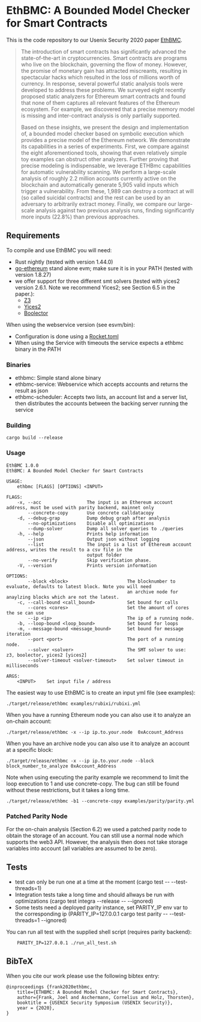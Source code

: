 # EthBMC: A Bounded Model Checker for Smart Contracts

This is the code repository to our Usenix Security 2020 paper [EthBMC](https://www.ei.ruhr-uni-bochum.de/media/emma/veroeffentlichungen/2020/04/02/EthBMC-USENIX20.pdf).

> The introduction of smart contracts has significantly advanced the state-of-the-art in cryptocurrencies. Smart contracts are programs who live on the blockchain, governing the flow of money. However, the promise of monetary gain has attracted miscreants, resulting in spectacular hacks which resulted in the loss of millions worth of currency. In response, several powerful static analysis tools were developed to address these problems. We surveyed eight recently proposed static analyzers for Ethereum smart contracts and found that none of them captures all relevant features of the Ethereum ecosystem. For example, we discovered that a precise memory model is missing and inter-contract analysis is only partially supported.
>
> Based on these insights, we present the design and implementation of, a bounded model checker based on symbolic execution which provides a precise model of the Ethereum network. We demonstrate its capabilities in a series of experiments. First, we compare against the eight aforementioned tools, showing that even relatively simple toy examples can obstruct other analyzers. Further proving that precise modeling is indispensable, we leverage ETHBmc capabilities for automatic vulnerability scanning. We perform a large-scale analysis of roughly 2.2 million accounts currently active on the blockchain and automatically generate 5,905 valid inputs which trigger a vulnerability. From these, 1,989 can destroy a contract at will (so called suicidal contracts) and the rest can be used by an adversary to arbitrarily extract money. Finally, we compare our large-scale analysis against two previous analysis runs, finding significantly more inputs (22.8%) than previous approaches.

## Requirements

To compile and use EthBMC you will need:

- Rust nightly (tested with version 1.44.0)
- [go-ethereum](https://github.com/ethereum/go-ethereum) stand alone evm; make sure it is in your PATH (tested with version 1.8.27)
- we offer support for three different smt solvers (tested with yices2 version 2.6.1. Note we recommend Yices2; see Section 6.5 in the paper.):
	- [Z3](https://github.com/Z3Prover/z3)
	- [Yices2](https://github.com/SRI-CSL/yices2)
	- [Boolector](https://github.com/Boolector/boolector)


When using the webservice version (see esvm/bin):
- Configuration is done using a [Rocket.toml](https://rocket.rs/v0.4/guide/configuration/#rockettoml)
- When using the Service with timeouts the service expects a ethbmc binary in the PATH

### Binaries

- ethbmc: Simple stand alone binary
- ethbmc-service: Webservice which accepts accounts and returns the result as json
- ethbmc-scheduler: Accepts two lists, an account list and a server list, then distributes the accounts between the backing server running the service


### Building

```
cargo build --release
```

### Usage
```
EthBMC 1.0.0
EthBMC: A Bounded Model Checker for Smart Contracts

USAGE:
    ethbmc [FLAGS] [OPTIONS] <INPUT>

FLAGS:
    -x, --acc                 The input is an Ethereum account address, must be used with parity backend, mainnet only
        --concrete-copy       Use concrete calldatacopy
    -d, --debug-grap          Dump debug graph after analysis
        --no-optimizations    Disable all optimizations
        --dump-solver         Dump all solver queries to ./queries
    -h, --help                Prints help information
        --json                Output json without logging
        --list                The input is a list of Ethereum account address, writes the result to a csv file in the
                              output folder
        --no-verify           Skip verification phase.
    -V, --version             Prints version information

OPTIONS:
        --block <block>                      The blocknumber to evaluate, defaults to latest block. Note you will need
                                             an archive node for anaylzing blocks which are not the latest.
    -c, --call-bound <call_bound>            Set bound for calls
        --cores <cores>                      Set the amount of cores the se can use
        --ip <ip>                            The ip of a running node.
    -b, --loop-bound <loop_bound>            Set bound for loops
    -m, --message-bound <message_bound>      Set bound for message iteration
        --port <port>                        The port of a running node.
        --solver <solver>                    The SMT solver to use: z3, boolector, yices2 [yices2]
        --solver-timeout <solver-timeout>    Set solver timeout in milliseconds

ARGS:
    <INPUT>    Set input file / address
```

The easiest way to use EthBMC is to create an input yml file (see examples):
```
./target/release/ethbmc examples/rubixi/rubixi.yml
```

When you have a running Ethereum node you can also use it to analyze an on-chain account:
```
./target/release/ethbmc -x --ip ip.to.your.node  0xAccount_Address
```

When you have an archive node you can also use it to analyze an account at a specific block:
```
./target/release/ethbmc -x --ip ip.to.your.node --block block_number_to_analyze 0xAccount_Address
```

Note when using executing the parity example we recommend to limit the loop execution to 1 and use concrete-copy. The bug can still be found without these restrictions, but it takes a long time.

```
./target/release/ethbmc -b1 --concrete-copy examples/parity/parity.yml
```

### Patched Parity Node

For the on-chain analysis (Section 6.2) we used a patched parity node to obtain the storage of an account. You can still use a normal node which supports the web3 API. However, the analysis then does not take storage variables into account (all variables are assumed to be zero).

## Tests

- test can only be run one at a time at the moment (cargo test -- --test-threads=1)
- Integration tests take a long time and should allways be run with optimizations (cargo test integra --release -- --ignored)
- Some tests need a deployed parity instance, set PARITY_IP env var to the corresponding ip (PARITY_IP=127.0.0.1 cargo test parity -- --test-threads=1 --ignored)

You can run all test with the supplied shell script (requires parity backend):
```
	PARITY_IP=127.0.0.1 ./run_all_test.sh
```

## BibTeX

When you cite our work please use the following bibtex entry:
```
@inproceedings {frank2020ethbmc,
	title={ETHBMC: A Bounded Model Checker for Smart Contracts},
  	author={Frank, Joel and Aschermann, Cornelius and Holz, Thorsten},
	booktitle = {USENIX Security Symposium (USENIX Security)},
	year = {2020},
}
```
